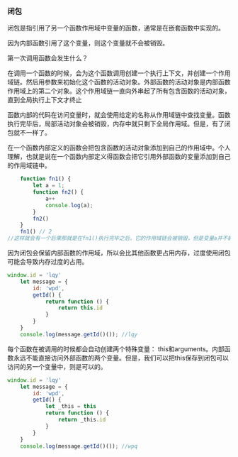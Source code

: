 ### 闭包

闭包是指引用了另一个函数作用域中变量的函数，通常是在嵌套函数中实现的。

因为内部函数引用了这个变量，则这个变量就不会被销毁。

第一次调用函数会发生什么？

在调用一个函数的时候，会为这个函数调用创建一个执行上下文，并创建一个作用域链。然后用参数来初始化这个函数的活动对象。外部函数的活动对象是内部函数作用域上的第二个对象。这个作用域链一直向外串起了所有包含函数的活动对象，直到全局执行上下文才终止

函数内部的代码在访问变量时，就会使用给定的名称从作用域链中查找变量。函数执行完毕后，局部活动对象会被销毁，内存中就只剩下全局作用域。但是，有了闭包就不一样了。

在一个函数内部定义的函数会把包含函数的活动对象添加到自己的作用域中。个人理解，也就是说在一个函数内部定义得函数会把它引用外部函数的变量添加到自己的作用域链中。

```js
	function fn1() {
		let a = 1;
		function fn2() {
			a++
			console.log(a);
		}
		fn2()
	}
	fn1() // 2
//这样就会有一个后果那就是在fn1()执行完毕之后，它的作用域链会被销毁，但是变量a并不能被销毁，一直到匿名函数被销毁后才会被销毁。
```

因为闭包会保留内部函数的作用域，所以会比其他函数更占用内存，过度使用闭包可能会导致内存过度的占用。

```js
window.id = 'lqy'
	let message = {
		id: 'wpd',
		getId() {
			return function () {
				return this.id
			}
		}
	}
	console.log(message.getId()()); //lqy
```



每个函数在被调用的时候都会自动创建两个特殊变量： this和arguments。内部函数永远不能直接访问外部函数的两个变量。但是，我们可以把this保存到闭包可以访问的另一个变量中，则是可以的。

```js
window.id = 'lqy'
	let message = {
		id: 'wpd',
		getId() {
			let _this = this
			return function () {
				return _this.id
			}
		}
	}
	console.log(message.getId()()); //wpq
```

